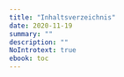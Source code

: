 ```yaml
---
title: "Inhaltsverzeichnis"
date: 2020-11-19
summary: ""
description: ""
NoIntrotext: true
ebook: toc
---
```


